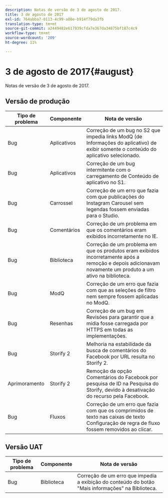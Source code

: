 ```yaml
---
description: Notas de versão de 3 de agosto de 2017.
title: 3 de agosto de 2017
exl-id: 764abba7-0113-4c99-a80e-b914f79da3fb
translation-type: tm+mt
source-git-commit: a2449482e617939cfda7e367da34875bf187c4c9
workflow-type: tm+mt
source-wordcount: '209'
ht-degree: 11%

---
```


# 3 de agosto de 2017{#august}

Notas de versão de 3 de agosto de 2017.

## Versão de produção

| **Tipo de problema** | **Componente** | **Nota de versão** |
|---|---|---|
| Bug | Aplicativos | Correção de um bug no S2 que impedia links ModQ (de Informações do aplicativo) de exibir somente o conteúdo do aplicativo selecionado. |
| Bug | Aplicativos | Correção de um bug intermitente com o carregamento de Conteúdo de aplicativo no S1. |
| Bug | Carrossel | Correção de um erro que fazia com que publicações do Instagram Carousel sem legendas fossem enviadas para o Studio. |
| Bug | Comentários | Correção de um problema em que os comentários eram exibidos incorretamente no IE. |
| Bug | Biblioteca | Correção de um problema em que os produtos eram exibidos incorretamente após a remoção e depois adicionavam novamente um produto a um ativo na biblioteca. |
| Bug | ModQ | Correção de um erro que fazia com que as seleções de filtro nem sempre fossem aplicadas no ModQ. |
| Bug | Resenhas | Correção de um bug em Revisões para garantir que a mídia fosse carregada por HTTPS em todas as implementações. |
| Bug | Storify 2 | Melhoria na estabilidade da busca de comentários do Facebook por URL resulta no Storify 2. |
| Aprimoramento | Storify 2 | Remoção da opção Comentários do Facebook por pesquisa de ID na Pesquisa do Storify, devido à desativação do recurso pela Facebook. |
| Bug | Fluxos | Correção de um erro que fazia com que os comprimidos de texto nas caixas de texto Configuração de regra de fluxo fossem removidos ao clicar. |

## Versão UAT

| **Tipo de problema** | **Componente** | **Nota de versão** |
|---|---|---|
| Bug | Biblioteca | Correção de um erro que impedia a exibição do conteúdo do botão &quot;Mais informações&quot; na Biblioteca. |
